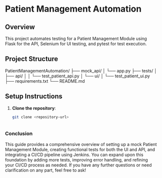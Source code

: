 # Patient Management Automation

## Overview
This project automates testing for a Patient Management Module using Flask for the API, Selenium for UI testing, and pytest for test execution.

## Project Structure

PatientManagementAutomation/ ├── mock_api/ │ └── app.py ├── tests/ │ ├── api/ │ │ └── test_patient_api.py │ └── ui/ │ └── test_patient_ui.py ├── requirements.txt  └── README.md


## Setup Instructions

1. **Clone the repository**:
   ```bash
   git clone <repository-url>



### Conclusion

This guide provides a comprehensive overview of setting up a mock Patient Management Module, creating functional tests for both the UI and API, and integrating a CI/CD pipeline using Jenkins. You can expand upon this foundation by adding more tests, improving error handling, and refining your CI/CD process as needed. If you have any further questions or need clarification on any part, feel free to ask!
